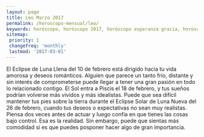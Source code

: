 ```yaml
---
layout: page
title: Leo Marzo 2017 
permalink: /horoscopo-mensual/leo/
keywords: horóscopo, horóscopo 2017, horóscopo esperanza gracia, horoscop, horóscopos gratis, horoscopo leo, horoscopo leo 2017, Tarot, Astrologia, Zodíaco, leo, horoscopo gratis, horoscopo del mes 
sitemap:
 priority: 1
 changefreq: 'monthly'
 lastmod: '2017-03-01'
---
```


 El Eclipse de Luna Llena del 10 de febrero está dirigido hacia tu vida amorosa y deseos románticos. Alguien que parece un tanto frío, distante y sin interés de comprometerse puede llegar a tener una gran pasión en todo lo relacionado contigo. El Sol entra a Piscis el 18 de febrero, y tus sueños podrían volverse más vividos y más idealistas. Puede que sea difícil mantener tus pies sobre la tierra durante el Eclipse Solar de Luna Nueva del 26 de febrero, cuando tus deseos o expectativas no sean muy realistas. Piensa dos veces antes de actuar y luego confía en que tienes las cosas bajo control. Esa es la realidad. Sin embargo, puede que sientas más comodidad si es que puedes posponer hacer algo de gran importancia.
